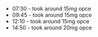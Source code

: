 * 07:30 - took around 15mg opce
* 09:45 - took around 15mg opce
* 12:10 - took around 15mg opce
* 14:50 - took around 20mg opce
